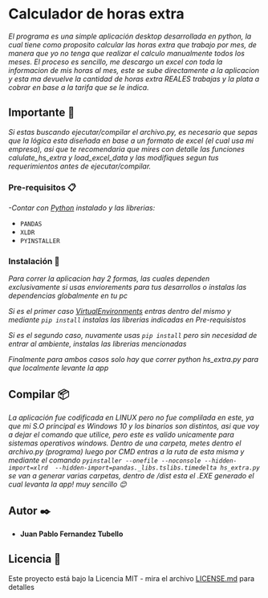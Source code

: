 # Calculador de horas extra

_El programa es una simple aplicación desktop desarrollada en python, la cual tiene como proposito calcular las horas extra que trabajo por mes, de manera que yo
no tenga que realizar el calculo manualmente todos los meses. El proceso es sencillo, me descargo un excel con toda la informacion de mis horas al mes, este 
se sube directamente a la aplicacion y esta ma devuelve la cantidad de horas extra REALES trabajas y la plata a cobrar en base a la tarifa que se le indica._

## Importante 🚀

_Si estas buscando ejecutar/compilar el archivo.py, es necesario que sepas que la lógica esta diseñada en base a un formato de excel (el cual usa mi empresa), asi que 
te recomendaria que mires con detalle las funciones calulate_hs_extra y load_excel_data y las modifiques segun tus requerimientos antes de ejecutar/compilar._

### Pre-requisitos 📋

_-Contar con [Python](https://www.python.org/) instalado y las librerias:_
 - `PANDAS`
 - `XLDR`
 - `PYINSTALLER`

### Instalación 🔧

_Para correr la aplicacion hay 2 formas, las cuales dependen exclusivamente si usas enviorements para tus desarrollos o
instalas las dependencias globalmente en tu pc_

_Si es el primer caso [VirtualEnvironments](https://docs.python.org/3/tutorial/venv.html)  entras dentro del mismo y mediante `pip install` instalas las librerias 
indicadas en Pre-requisistos_

_Si es el segundo caso, nuvamente usas `pip install` pero sin necesidad de entrar al ambiente, instalas las librerias mencionadas_

_Finalmente para ambos casos solo hay que correr python hs_extra.py para que localmente levante la app_

## Compilar 📦

_La aplicación fue codificada en LINUX pero no fue complilada en este, ya que mi S.O principal es Windows 10 y los binarios son distintos, asi que voy a dejar el comando
que utilice, pero este es valido unicamente para sistemas operativos windows. Dentro de una carpeta, metes dentro el archivo.py (programa) luego por CMD entras a la 
ruta de esta misma y mediante el comando `pyinstaller --onefile --noconsole --hidden-import=xlrd  --hidden-import=pandas._libs.tslibs.timedelta hs_extra.py` se van a generar 
varias carpetas, dentro de /dist esta el .EXE generado el cual levanta la app! muy sencillo 😊_

## Autor ✒️

* **Juan Pablo Fernandez Tubello** 

## Licencia 📄

Este proyecto está bajo la Licencia MIT - mira el archivo [LICENSE.md](https://github.com/juantubello/hs_extra_calculator/blob/main/LICENSE) para detalles
